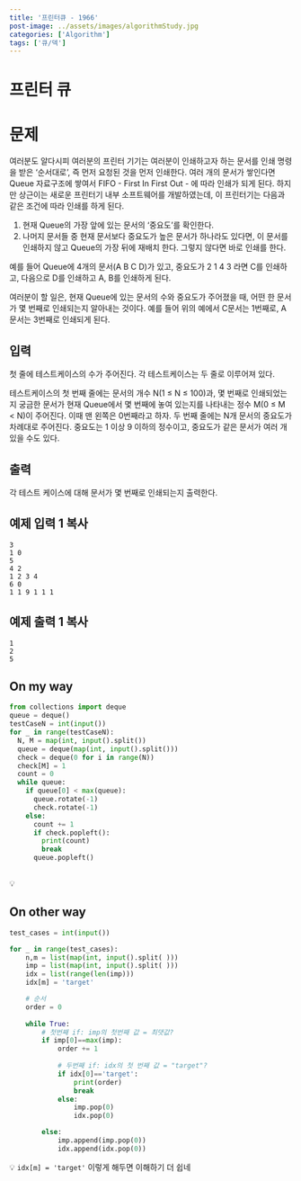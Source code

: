 ```yaml
---
title: '프린터큐 - 1966'
post-image: ../assets/images/algorithmStudy.jpg
categories: ['Algorithm']
tags: ['큐/덱']
---
```


# 프린터 큐

# 문제

여러분도 알다시피 여러분의 프린터 기기는 여러분이 인쇄하고자 하는 문서를 인쇄 명령을 받은 ‘순서대로’, 즉 먼저 요청된 것을 먼저 인쇄한다. 여러 개의 문서가 쌓인다면 Queue 자료구조에 쌓여서 FIFO - First In First Out - 에 따라 인쇄가 되게 된다. 하지만 상근이는 새로운 프린터기 내부 소프트웨어를 개발하였는데, 이 프린터기는 다음과 같은 조건에 따라 인쇄를 하게 된다.

1.  현재 Queue의 가장 앞에 있는 문서의 ‘중요도’를 확인한다.
2.  나머지 문서들 중 현재 문서보다 중요도가 높은 문서가 하나라도 있다면, 이 문서를 인쇄하지 않고 Queue의 가장 뒤에 재배치 한다. 그렇지 않다면 바로 인쇄를 한다.

예를 들어 Queue에 4개의 문서(A B C D)가 있고, 중요도가 2 1 4 3 라면 C를 인쇄하고, 다음으로 D를 인쇄하고 A, B를 인쇄하게 된다.

여러분이 할 일은, 현재 Queue에 있는 문서의 수와 중요도가 주어졌을 때, 어떤 한 문서가 몇 번째로 인쇄되는지 알아내는 것이다. 예를 들어 위의 예에서 C문서는 1번째로, A문서는 3번째로 인쇄되게 된다.

## 입력

첫 줄에 테스트케이스의 수가 주어진다. 각 테스트케이스는 두 줄로 이루어져 있다.

테스트케이스의 첫 번째 줄에는 문서의 개수 N(1 ≤ N ≤ 100)과, 몇 번째로 인쇄되었는지 궁금한 문서가 현재 Queue에서 몇 번째에 놓여 있는지를 나타내는 정수 M(0 ≤ M < N)이 주어진다. 이때 맨 왼쪽은 0번째라고 하자. 두 번째 줄에는 N개 문서의 중요도가 차례대로 주어진다. 중요도는 1 이상 9 이하의 정수이고, 중요도가 같은 문서가 여러 개 있을 수도 있다.

## 출력

각 테스트 케이스에 대해 문서가 몇 번째로 인쇄되는지 출력한다.

## 예제 입력 1 복사

```
3
1 0
5
4 2
1 2 3 4
6 0
1 1 9 1 1 1
```

## 예제 출력 1 복사

```
1
2
5
```

## On my way

```python
from collections import deque
queue = deque()
testCaseN = int(input())
for _ in range(testCaseN):
  N, M = map(int, input().split())
  queue = deque(map(int, input().split()))
  check = deque(0 for i in range(N))
  check[M] = 1
  count = 0
  while queue:
    if queue[0] < max(queue):
      queue.rotate(-1)
      check.rotate(-1)
    else:
      count += 1
      if check.popleft():
        print(count)
        break
      queue.popleft()
    
```

💡

## On other way

```python
test_cases = int(input())

for _ in range(test_cases):
    n,m = list(map(int, input().split( )))
    imp = list(map(int, input().split( )))
    idx = list(range(len(imp)))
    idx[m] = 'target'

    # 순서
    order = 0
    
    while True:
        # 첫번째 if: imp의 첫번째 값 = 최댓값?
        if imp[0]==max(imp):
            order += 1
                        
            # 두번째 if: idx의 첫 번째 값 = "target"?
            if idx[0]=='target':
                print(order)
                break
            else:
                imp.pop(0)
                idx.pop(0)

        else:
            imp.append(imp.pop(0))
            idx.append(idx.pop(0))        
```

💡    `idx[m] = 'target'` 이렇게 해두면 이해하기 더 쉽네

